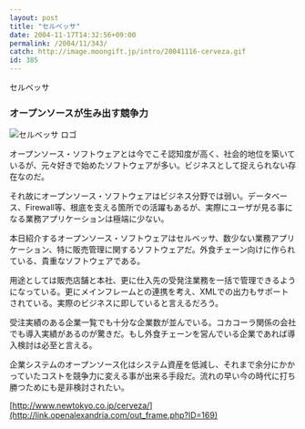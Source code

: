 ```yaml
---
layout: post
title: "セルベッサ"
date: 2004-11-17T14:32:56+09:00
permalink: /2004/11/343/
catch: http://image.moongift.jp/intro/20041116-cerveza.gif
id: 385
---
```

セルベッサ  
<!--more-->

### オープンソースが生み出す競争力
  

![セルベッサ ロゴ](http://image.moongift.jp/intro/20041116-cerveza.gif "セルベッサ ロゴ")

  

オープンソース・ソフトウェアとは今でこそ認知度が高く、社会的地位を築いているが、元々好きで始めたソフトウェアが多い。ビジネスとして捉えられない存在なのだ。

  

それ故にオープンソース・ソフトウェアはビジネス分野では弱い。データベース、Firewall等、根底を支える箇所での活躍もあるが、実際にユーザが見る事になる業務アプリケーションは極端に少ない。

  

本日紹介するオープンソース・ソフトウェアはセルベッサ、数少ない業務アプリケーション、特に販売管理に関するソフトウェアだ。外食チェーン向けに作られている、貴重なソフトウェアである。

  

用途としては販売店舗と本社、更に仕入先の受発注業務を一括で管理できるようになっている。更にメインフレームとの連携を考え、XMLでの出力もサポートされている。実際のビジネスに即していると言えるだろう。

  

受注実績のある企業一覧でも十分な企業数が並んでいる。コカコーラ関係の会社でも導入実績があるのが驚きだ。もし外食チェーンを営んでいる企業であれば導入検討は必至と言える。

  

企業システムのオープンソース化はシステム資産を低減し、それまで余分にかかっていたコストを競争力に変える事が出来る手段だ。流れの早い今の時代に打ち勝つためにも是非検討されたい。

  

[http://www.newtokyo.co.jp/cerveza/](http://link.openalexandria.com/out_frame.php?ID=169)

